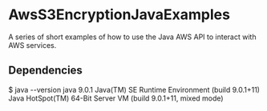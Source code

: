 # AwsS3EncryptionJavaExamples
A series of short examples of how to use the Java AWS API to interact with AWS services.

## Dependencies
$ java --version
java 9.0.1
Java(TM) SE Runtime Environment (build 9.0.1+11)
Java HotSpot(TM) 64-Bit Server VM (build 9.0.1+11, mixed mode)
